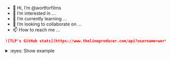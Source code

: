 - 👋 Hi, I’m @wortforfilms
- 👀 I’m interested in ...
- 🌱 I’m currently learning ...
- 💞️ I’m looking to collaborate on ...
- 📫 How to reach me ...

<!---
wortforfilms/wortforfilms is a ✨ special ✨ repository because its `README.md` (this file) appears on your GitHub profile.
You can click the Preview link to take a look at your changes.
--->

```md
![TLP's GitHub stats](https://www.thelineproducer.com/api?username=wortforfilms&show_icons=true)
```
<details>
<summary>:eyes: Show example</summary>

![TLP's GitHub stats](https://www.thelineproducer.com/api?username=wortforfilms&show_icons=true&theme=transparent)

</details>
